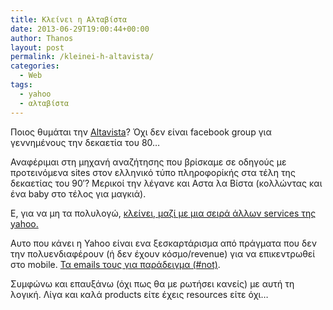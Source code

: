 ```yaml
---
title: Κλείνει η Αλταβίστα
date: 2013-06-29T19:00:44+00:00
author: Thanos
layout: post
permalink: /kleinei-h-altavista/
categories:
  - Web
tags:
  - yahoo
  - αλταβίστα
---
```

Ποιος θυμάται την [Altavista](http://www.altavista.com/ "http://www.altavista.com/")? Όχι δεν είναι facebook group για γεννημένους την δεκαετία του 80&#8230;

Αναφέριμαι στη μηχανή αναζήτησης που βρίσκαμε σε οδηγούς με προτεινόμενα sites στον ελληνικό τύπο πληροφορίκής στα τέλη της δεκαετίας του 90&#8242;? Μερικοί την λέγανε και Αστα λα Βίστα (κολλώντας και ένα baby στο τέλος για μαγκιά).

Ε, για να μη τα πολυλογώ, [κλείνει, μαζί με μια σειρά άλλων services της yahoo.](http://yahoo.tumblr.com/post/54125001066/keeping-our-focus-on-whats-next "τι κλείνει η yahoo το καλοκαίρι")

Αυτο που κάνει η Yahoo είναι ενα ξεσκαρτάρισμα από πράγματα που δεν την πολυενδιαφέρουν (ή δεν έχουν κόσμο/revenue) για να επικεντρωθεί στο mobile. <a title="tweet for yahoo mobile email" href="https://twitter.com/silverthan/status/345518696539762688" target="_blank">Τα emails τους για παράδειγμα (#not)</a>.

Συμφώνω και επαυξάνω (όχι πως θα με ρωτήσει κανείς) με αυτή τη λογική. Λίγα και καλά products είτε έχεις resources είτε όχι&#8230;